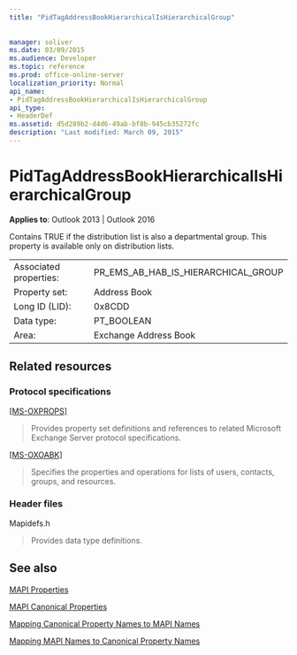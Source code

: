 ```yaml
---
title: "PidTagAddressBookHierarchicalIsHierarchicalGroup"
 
 
manager: soliver
ms.date: 03/09/2015
ms.audience: Developer
ms.topic: reference
ms.prod: office-online-server
localization_priority: Normal
api_name:
- PidTagAddressBookHierarchicalIsHierarchicalGroup
api_type:
- HeaderDef
ms.assetid: d5d289b2-d4d6-49ab-bf8b-945cb35272fc
description: "Last modified: March 09, 2015"
---
```


# PidTagAddressBookHierarchicalIsHierarchicalGroup

  
  
**Applies to**: Outlook 2013 | Outlook 2016 
  
Contains TRUE if the distribution list is also a departmental group. This property is available only on distribution lists.
  
|||
|:-----|:-----|
|Associated properties:  <br/> |PR_EMS_AB_HAB_IS_HIERARCHICAL_GROUP  <br/> |
|Property set:  <br/> |Address Book  <br/> |
|Long ID (LID):  <br/> |0x8CDD  <br/> |
|Data type:  <br/> |PT_BOOLEAN  <br/> |
|Area:  <br/> |Exchange Address Book  <br/> |
   
## Related resources

### Protocol specifications

[[MS-OXPROPS]](https://msdn.microsoft.com/library/f6ab1613-aefe-447d-a49c-18217230b148%28Office.15%29.aspx)
  
> Provides property set definitions and references to related Microsoft Exchange Server protocol specifications.
    
[[MS-OXOABK]](https://msdn.microsoft.com/library/cc433489%28v=exchg.80%29)
  
> Specifies the properties and operations for lists of users, contacts, groups, and resources.
    
### Header files

Mapidefs.h
  
> Provides data type definitions.
    
## See also



[MAPI Properties](mapi-properties.md)
  
[MAPI Canonical Properties](mapi-canonical-properties.md)
  
[Mapping Canonical Property Names to MAPI Names](mapping-canonical-property-names-to-mapi-names.md)
  
[Mapping MAPI Names to Canonical Property Names](mapping-mapi-names-to-canonical-property-names.md)

